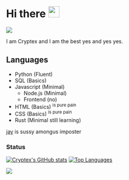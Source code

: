 # Hi there <img src="https://raw.githubusercontent.com/MartinHeinz/MartinHeinz/master/wave.gif" width="30px">

![](https://komarev.com/ghpvc/?username=Cryptex-github)

I am Cryptex and I am the best yes and yes yes.


## Languages
- Python (Fluent)
- SQL (Basics)
- Javascript (Minimal)
  - Node.js (Minimal)
  - Frontend (no)
- HTML (Basics)
  <sup> is pure pain </sup>
- CSS (Basics)
  <sup> is pure pain </sup>
- Rust (Minimal still learning)

[jay](https://github.com/jay3332) is sussy amongus imposter

### Status
[![Cryptex's GitHub stats](https://github-readme-stats.vercel.app/api?username=Cryptex-github&count_private=true&theme=algolia)](https://github-readme-stats.vercel.app/api?username=Cryptex-github&count_private=true&theme=algolia)
[![Top Languages](https://github-readme-stats.vercel.app/api/top-langs/?username=Cryptex-github&theme=algolia)](https://github-readme-stats.vercel.app/api/top-langs/?username=Cryptex-github&theme=algolia)

![](https://hit.yhype.me/github/profile?user_id=64497526)
